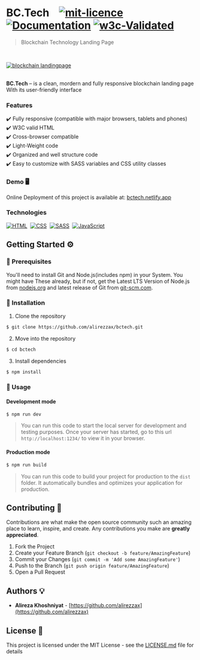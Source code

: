 # BC.Tech &nbsp;&nbsp; <a href="/"><img alt="mit-licence" src="https://img.shields.io/badge/license-MIT-blue" /></a>&nbsp;<a href="/" target="_blank"><img alt="Documentation" src="https://img.shields.io/badge/documentation-yes-00b484.svg" /></a>&nbsp;<a href="/"><img alt="w3c-Validated" src="https://img.shields.io/w3c-validation/html?color=00b484&targetUrl=http%3A%2F%2Fbctech.netlify.app" /></a>

> Blockchain Technology Landing Page
<br />

<p align="center">
  
[<img alt="blockchain landingpage" src="https://user-images.githubusercontent.com/99601503/182960111-6e43f825-df71-42d7-832f-2198190f41a6.png" />](https://bctech.netlify.app)
</p>
<br />
<b>BC.Tech</b> – is a clean, mordern and fully responsive blockchain landing page With its user-friendly interface
<br />

### Features
:heavy_check_mark: Fully responsive (compatible with major browsers, tablets and phones)
<br />
:heavy_check_mark: W3C valid HTML
<br />
:heavy_check_mark: Cross-browser compatible
<br />
:heavy_check_mark: Light-Weight code
<br />
:heavy_check_mark: Organized and well structure code
<br />
:heavy_check_mark: Easy to customize with SASS variables and CSS utility classes
<br />


### Demo :desktop_computer:
Online Deployment of this project is available at: [bctech.netlify.app](https://bctech.netlify.app)

### Technologies

[![HTML](https://user-images.githubusercontent.com/99601503/183393181-a57682c8-fe86-4ca1-b5e7-15d12089f5c9.png)](https://developer.mozilla.org/en-US/docs/Web/HTML)&nbsp;
[![CSS](https://user-images.githubusercontent.com/99601503/183393195-e6ec478a-ba67-40bb-b9ff-b7550293c1cd.png)](https://developer.mozilla.org/en-US/docs/Web/CSS)&nbsp;
[![SASS](https://user-images.githubusercontent.com/99601503/183393251-0e35221c-3483-4176-85aa-4132fb226b21.png)](https://sass-lang.com)&nbsp;
[![JavaScript](https://user-images.githubusercontent.com/99601503/183393237-0e408212-0198-4132-a286-a874dca22501.png)](https://developer.mozilla.org/en-US/docs/Web/JavaScript)&nbsp;
<br />

## Getting Started :gear:

### :small_orange_diamond: Prerequisites
You'll need to install Git and Node.js(includes npm) in your System. You might have These already, but if not, get the Latest LTS Version of Node.js from [nodejs.org](https://nodejs.org) and latest release of Git from [git-scm.com](https://git-scm.com).

### :small_orange_diamond: Installation

1. Clone the repository
```bash
$ git clone https://github.com/alirezzax/bctech.git
```
2. Move into the repository
```bash
$ cd bctech
```

3. Install dependencies
```bash
$ npm install
```

### :small_orange_diamond: Usage
<h4>Development mode</h4>

```bash
$ npm run dev
```
> You can run this code to start the local server for development and testing purposes. Once your server has started, go to this url `http://localhost:1234/` to view it in your browser.


<h4>Production mode</h4>

```bash
$ npm run build
```
>  You can run this code to build your project for production to the `dist` folder. It automatically bundles and optimizes your application for production.

## Contributing :pushpin:

Contributions are what make the open source community such an amazing place to learn, inspire, and create. Any contributions you make are **greatly appreciated**.

1. Fork the Project
2. Create your Feature Branch (`git checkout -b feature/AmazingFeature`)
3. Commit your Changes (`git commit -m 'Add some AmazingFeature'`)
4. Push to the Branch (`git push origin feature/AmazingFeature`)
5. Open a Pull Request

## Authors :bulb:

- **Alireza Khoshniyat** - [https://github.com/alirezzax](https://github.com/alirezzax)


## License :scroll:

This project is licensed under the MIT License - see the [LICENSE.md](LICENSE.md) file for details







